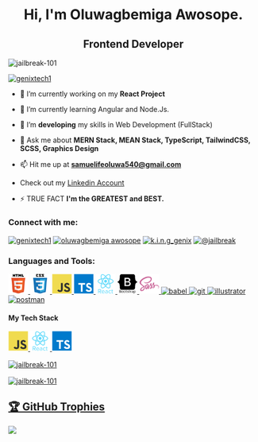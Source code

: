 <h1 align="center">Hi, I'm Oluwagbemiga Awosope.</h1>
<h2 align="center">Frontend Developer</h2>

<p align="left"> <img src="https://komarev.com/ghpvc/?username=jailbreak-101&label=Profile%20views&color=0e75b6&style=flat" alt="jailbreak-101" /> </p>


<p align="left"> <a href="https://twitter.com/genixtech1" target="blank"><img src="https://img.shields.io/twitter/follow/genixtech1?logo=twitter&style=for-the-badge" alt="genixtech1" /></a> </p>

<!-- create one video and uncomment- <img src="https://user-images.githubusercontent.com/100247352/235330471-7dd9ae6d-6c02-4d39-a90b-edc358f6dd8b.gif" height = 30 alt = "YouTube Gif" /> I'm on YouTube @ [**Genix-Js**](https://www.youtube.com/channel/UCoUdtpdcWXr-Wk0jLaLN04w) -->
<!--
🔭 I’m currently building Portfolio projects<br><br>🌱 I’m currently learning Angular and Node.Js.<br><br>👯 I’m looking to collaborate on open source, and intuitive projects<br><br>📫 How to reach me samuelifeoluwa540@gmail.com

<!--
## 🌐 Socials:
[![Instagram](https://img.shields.io/badge/Instagram-%23E4405F.svg?logo=Instagram&logoColor=white)](https://instagram.com/_genix_tech) [![LinkedIn](https://img.shields.io/badge/LinkedIn-%230077B5.svg?logo=linkedin&logoColor=white)](https://www.linkedin.com/in/genix-jailbreak/) [![Twitter](https://img.shields.io/badge/Twitter-%231DA1F2.svg?logo=Twitter&logoColor=white)](https://twitter.com/GenixTech) [![YouTube](https://img.shields.io/badge/YouTube-%23FF0000.svg?logo=YouTube&logoColor=white)](https://youtube.com/@Genix-Js) 

# 💻 Tech Stack:
![JavaScript](https://img.shields.io/badge/javascript-%23323330.svg?style=for-the-badge&logo=javascript&logoColor=%23F7DF1E) ![React](https://img.shields.io/badge/react-%2320232a.svg?style=for-the-badge&logo=react&logoColor=%2361DAFB) ![Redux](https://img.shields.io/badge/redux-%23593d88.svg?style=for-the-badge&logo=redux&logoColor=white) ![HTML5](https://img.shields.io/badge/html5-%23E34F26.svg?style=for-the-badge&logo=html5&logoColor=white) ![CSS3](https://img.shields.io/badge/css3-%231572B6.svg?style=for-the-badge&logo=css3&logoColor=white) ![TypeScript](https://img.shields.io/badge/typescript-%23007ACC.svg?style=for-the-badge&logo=typescript&logoColor=white) ![Angular](https://img.shields.io/badge/angular-%23E23237.svg?style=for-the-badge&logo=angularjs&logoColor=white)  ![SASS](https://img.shields.io/badge/SASS-hotpink.svg?style=for-the-badge&logo=SASS&logoColor=white) ![Tailwind](https://img.shields.io/badge/tailwindcss-%23007ACC.svg?style=for-the-badge&logo=tailwindcss&logoColor=white) <!-- ![Bootstrap](https://img.shields.io/badge/bootstrap-%23593d88.svg?style=for-the-badge&logo=bootstrap&logoColor=white)  ![Express.js](https://img.shields.io/badge/express.js-%23404d59.svg?style=for-the-badge&logo=express&logoColor=%2361DAFB) [Node](https://img.shields.io/badge/node-%0c991b.svg?style=for-the-badge&logo=node&logoColor=%2361DAFB) 	![Figma](https://img.shields.io/badge/figma-%23F24E1E.svg?style=for-the-badge&logo=figma&logoColor=white)   ![Babel](https://img.shields.io/badge/Babel-F9DC3e?style=for-the-badge&logo=babel&logoColor=black) -->
<!--
# 📊 GitHub Stats:
![](https://github-readme-stats.vercel.app/api?username=JAILBREAK-101&theme=react&hide_border=false&include_all_commits=false&count_private=true)<br/>
![](https://github-readme-streak-stats.herokuapp.com/?user=JAILBREAK-101&theme=react&hide_border=false)<br/>
![](https://github-readme-stats.vercel.app/api/top-langs/?username=JAILBREAK-101&theme=react&hide_border=false&include_all_commits=false&count_private=true&layout=compact)

## 🏆 GitHub Trophies
![](https://github-profile-trophy.vercel.app/?username=JAILBREAK-101&theme=gitdimmed&no-frame=false&no-bg=true&margin-w=4)

<!--
## 🐦 Latest Tweet
[![](https://gtce.itsvg.in/api?username=GenixTech)](https://github.com/VishwaGauravIn/github-twitter-card-embed)

### ✍️ Random Dev Quote
![](https://quotes-github-readme.vercel.app/api?type=horizontal&theme=dark)



### 🔝 Top Contributed Repo
![](https://github-contributor-stats.vercel.app/api?username=JAILBREAK-101&limit=5&theme=dark&combine_all_yearly_contributions=true)

[![](https://visitcount.itsvg.in/api?id=JAILBREAK-101&icon=0&color=1)](https://visitcount.itsvg.in)
-->
<!-- Proudly created with GPRM ( https://gprm.itsvg.in ) -->
<!--
OLD PROFILE
<h1 align="center">Hi 👋, I'm Oluwagbemiga</h1>
<h3 align="center">A Front-end Developer that just loves what he does.</h3>

<span align="center" style = "font-size: '20px'">On YouTube as </span>[**Genix-Js**](https://www.youtube.com/channel/UCoUdtpdcWXr-Wk0jLaLN04w)

<p align="left"> <img src="https://komarev.com/ghpvc/?username=jailbreak-101&label=Profile%20views&color=0e75b6&style=flat" alt="jailbreak-101" /> </p>

<p align="left"> <a href="https://github.com/ryo-ma/github-profile-trophy"><img src="https://github-profile-trophy.vercel.app/?username=jailbreak-101" alt="jailbreak-101" /></a> </p>

<p align="left"> <a href="https://twitter.com/genixtech1" target="blank"><img src="https://img.shields.io/twitter/follow/genixtech1?logo=twitter&style=for-the-badge" alt="genixtech1" /></a> </p>

- <img src="https://user-images.githubusercontent.com/100247352/235330471-7dd9ae6d-6c02-4d39-a90b-edc358f6dd8b.gif" height = 30 alt = "YouTube Gif" /> I'm on YouTube @ [**Genix-Js**](https://www.youtube.com/channel/UCoUdtpdcWXr-Wk0jLaLN04w)
-->

- 🔭 I’m currently working on my **React Project**

- 🌱 I’m currently learning Angular and Node.Js.
<!-- - 🌱 I’m currently learning **Node.Js and React Js** -->

- 👯 I’m **developing** my skills in Web Development (FullStack)

- 💬 Ask me about **MERN Stack, MEAN Stack, TypeScript, TailwindCSS, SCSS, Graphics Design**

- 📫 Hit me up at **samuelifeoluwa540@gmail.com**

- Check out my [Linkedin Account](www.linkedin.com/in/genix-jailbreak)

- ⚡ TRUE FACT **I'm the GREATEST and BEST.**

<h3 align="left">Connect with me:</h3>
<p align="left">
<a href="https://twitter.com/genixtech1" target="blank"><img align="center" src="https://raw.githubusercontent.com/rahuldkjain/github-profile-readme-generator/master/src/images/icons/Social/twitter.svg" alt="genixtech1" height="30" width="40" /></a>
<a href="https://linkedin.com/in/oluwagbemiga awosope" target="blank"><img align="center" src="https://raw.githubusercontent.com/rahuldkjain/github-profile-readme-generator/master/src/images/icons/Social/linked-in-alt.svg" alt="oluwagbemiga awosope" height="30" width="40" /></a>
<a href="https://instagram.com/k.i.n.g_genix" target="blank"><img align="center" src="https://raw.githubusercontent.com/rahuldkjain/github-profile-readme-generator/master/src/images/icons/Social/instagram.svg" alt="k.i.n.g_genix" height="30" width="40" /></a>
<a href="https://hashnode.com/@jailbreak" target="blank"><img align="center" src="https://raw.githubusercontent.com/rahuldkjain/github-profile-readme-generator/master/src/images/icons/Social/hashnode.svg" alt="@jailbreak" height="30" width="40" /></a>  	<!-- ![Figma](https://img.shields.io/badge/figma-%23F24E1E.svg?style=for-the-badge&logo=figma&logoColor=white) -->
</p>

<h3 align="left">Languages and Tools:</h3>
<p align="left">  
<!--  HTML, CSS, JAVASCRIPT, REACT JS, BOOTSTRAP, SASS, BABEL, GIT, PYTHON, ADOBE ILLUSTRATOR.    end comment here
<!--  MORE TO COME: NODE.JS, EXPRESS.JS, TYPESCRIPT, REACT NATIVE, MONGO-DB PYTHON, FLUTTER, DART, JAVA, PHP, UI/UX, FIGMA, ILLUSTRATOR, CORELDRAW, XDESIGN, BLOCKCHAIN, DEVOPS.  end comment here -->
<a href="https://www.w3.org/html/" target="_blank" rel="noreferrer"> <img src="https://raw.githubusercontent.com/devicons/devicon/master/icons/html5/html5-original-wordmark.svg" alt="html5" width="40" height="40"/> </a>
  <a href="https://www.w3schools.com/css/" target="_blank" rel="noreferrer"> <img src="https://raw.githubusercontent.com/devicons/devicon/master/icons/css3/css3-original-wordmark.svg" alt="css3" width="40" height="40"/> </a>
  <a href="https://developer.mozilla.org/en-US/docs/Web/JavaScript" target="_blank" rel="noreferrer"> <img src="https://raw.githubusercontent.com/devicons/devicon/master/icons/javascript/javascript-original.svg" alt="javascript" width="40" height="40"/> </a>
   <a href="https://www.typescript.org" target="_blank" rel="noreferrer"> <img src="https://raw.githubusercontent.com/devicons/devicon/master/icons/typescript/typescript-original.svg" alt="typescript" width="40" height="40"/> </a>
  <a href="https://reactjs.org/" target="_blank" rel="noreferrer"> <img src="https://raw.githubusercontent.com/devicons/devicon/master/icons/react/react-original-wordmark.svg" alt="react" width="40" height="40"/> </a>
  <a href="https://getbootstrap.com" target="_blank" rel="noreferrer"> <img src="https://raw.githubusercontent.com/devicons/devicon/master/icons/bootstrap/bootstrap-plain-wordmark.svg" alt="bootstrap" width="40" height="40"/> </a>
  <a href="https://sass-lang.com" target="_blank" rel="noreferrer"> <img src="https://raw.githubusercontent.com/devicons/devicon/master/icons/sass/sass-original.svg" alt="sass" width="40" height="40"/> </a>
  <a href="https://babeljs.io/" target="_blank" rel="noreferrer"> <img src="https://www.vectorlogo.zone/logos/babeljs/babeljs-icon.svg" alt="babel" width="40" height="40"/> </a>   
  <a href="https://git-scm.com/" target="_blank" rel="noreferrer"> <img src="https://www.vectorlogo.zone/logos/git-scm/git-scm-icon.svg" alt="git" width="40" height="40"/> </a>
  <a href="https://www.adobe.com/in/products/illustrator.html" target="_blank" rel="noreferrer"> <img src="https://www.vectorlogo.zone/logos/adobe_illustrator/adobe_illustrator-icon.svg" alt="illustrator" width="40" height="40"/> </a>   
<a href="https://postman.com" target="_blank" rel="noreferrer"> <img src="https://www.vectorlogo.zone/logos/getpostman/getpostman-icon.svg" alt="postman" width="40" height="40"/> </a>   </p> 

<h4 align = 'left'>My Tech Stack</h4>
<p align = 'left'> <a href="https://developer.mozilla.org/en-US/docs/Web/JavaScript" target="_blank" rel="noreferrer"> <img src="https://raw.githubusercontent.com/devicons/devicon/master/icons/javascript/javascript-original.svg" alt="javascript" width="40" height="40"/> </a>
  <a href="https://reactjs.org/" target="_blank" rel="noreferrer"> <img src="https://raw.githubusercontent.com/devicons/devicon/master/icons/react/react-original-wordmark.svg" alt="react" width="40" height="40"/> </a>
  <a href="https://www.typescript.org" target="_blank" rel="noreferrer"> <img src="https://raw.githubusercontent.com/devicons/devicon/master/icons/typescript/typescript-original.svg" alt="typescript" width="40" height="40"/> </a>
  <a href="https://reactjs.org/" target="_blank" rel="noreferrer"> 
  </p>

<p><img align="center" src="https://github-readme-stats.vercel.app/api/top-langs?username=jailbreak-101&show_icons=true&locale=en&layout=compact" alt="jailbreak-101" /></p> 

<p><img align="center" src="https://github-readme-streak-stats.herokuapp.com/?user=jailbreak-101&" alt="jailbreak-101" /></p> 

## 🏆 GitHub Trophies
![](https://github-profile-trophy.vercel.app/?username=JAILBREAK-101&theme=gitdimmed&no-frame=false&no-bg=true&margin-w=4)

<!-- 
### 🔝 Top Contributed Repo
![](https://github-contributor-stats.vercel.app/api?username=JAILBREAK-101&limit=5&theme=dark&combine_all_yearly_contributions=true)
-->
